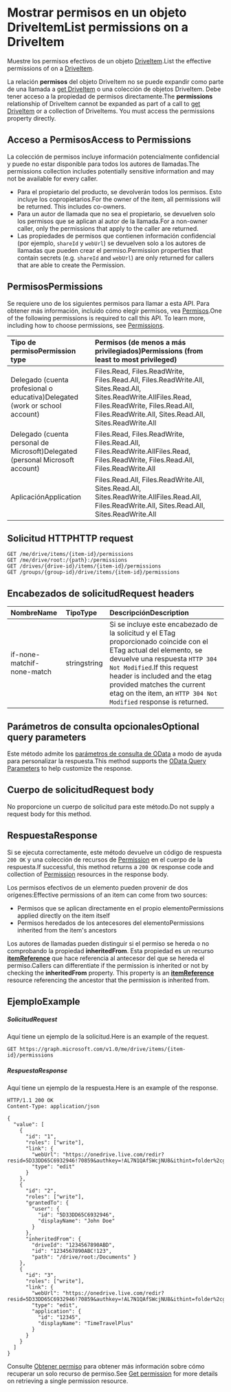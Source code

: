 # <a name="list-permissions-on-a-driveitem"></a><span data-ttu-id="1468c-101">Mostrar permisos en un objeto DriveItem</span><span class="sxs-lookup"><span data-stu-id="1468c-101">List permissions on a DriveItem</span></span>

<span data-ttu-id="1468c-102">Muestre los permisos efectivos de un objeto [DriveItem](../resources/driveitem.md).</span><span class="sxs-lookup"><span data-stu-id="1468c-102">List the effective permissions of on a [DriveItem](../resources/driveitem.md).</span></span>

<span data-ttu-id="1468c-p101">La relación **permisos** del objeto DriveItem no se puede expandir como parte de una llamada a [get DriveItem](item_get.md) o una colección de objetos DriveItem. Debe tener acceso a la propiedad de permisos directamente.</span><span class="sxs-lookup"><span data-stu-id="1468c-p101">The **permissions** relationship of DriveItem cannot be expanded as part of a call to [get DriveItem](item_get.md) or a collection of DriveItems. You must access the permissions property directly.</span></span>

## <a name="access-to-permissions"></a><span data-ttu-id="1468c-105">Acceso a Permisos</span><span class="sxs-lookup"><span data-stu-id="1468c-105">Access to Permissions</span></span>

<span data-ttu-id="1468c-106">La colección de permisos incluye información potencialmente confidencial y puede no estar disponible para todos los autores de llamadas.</span><span class="sxs-lookup"><span data-stu-id="1468c-106">The permissions collection includes potentially sensitive information and may not be available for every caller.</span></span>

* <span data-ttu-id="1468c-p102">Para el propietario del producto, se devolverán todos los permisos. Esto incluye los copropietarios.</span><span class="sxs-lookup"><span data-stu-id="1468c-p102">For the owner of the item, all permissions will be returned. This includes co-owners.</span></span>
* <span data-ttu-id="1468c-109">Para un autor de llamada que no sea el propietario, se devuelven solo los permisos que se aplican al autor de la llamada.</span><span class="sxs-lookup"><span data-stu-id="1468c-109">For a non-owner caller, only the permissions that apply to the caller are returned.</span></span>
* <span data-ttu-id="1468c-110">Las propiedades de permisos que contienen información confidencial (por ejemplo, `shareId` y `webUrl`) se devuelven solo a los autores de llamadas que pueden crear el permiso.</span><span class="sxs-lookup"><span data-stu-id="1468c-110">Permission properties that contain secrets (e.g. `shareId` and `webUrl`) are only returned for callers that are able to create the Permission.</span></span>

## <a name="permissions"></a><span data-ttu-id="1468c-111">Permisos</span><span class="sxs-lookup"><span data-stu-id="1468c-111">Permissions</span></span>
<span data-ttu-id="1468c-p103">Se requiere uno de los siguientes permisos para llamar a esta API. Para obtener más información, incluido cómo elegir permisos, vea [Permisos](../../../concepts/permissions_reference.md).</span><span class="sxs-lookup"><span data-stu-id="1468c-p103">One of the following permissions is required to call this API. To learn more, including how to choose permissions, see [Permissions](../../../concepts/permissions_reference.md).</span></span>

|<span data-ttu-id="1468c-114">Tipo de permiso</span><span class="sxs-lookup"><span data-stu-id="1468c-114">Permission type</span></span>      | <span data-ttu-id="1468c-115">Permisos (de menos a más privilegiados)</span><span class="sxs-lookup"><span data-stu-id="1468c-115">Permissions (from least to most privileged)</span></span>              | 
|:--------------------|:---------------------------------------------------------| 
|<span data-ttu-id="1468c-116">Delegado (cuenta profesional o educativa)</span><span class="sxs-lookup"><span data-stu-id="1468c-116">Delegated (work or school account)</span></span> | <span data-ttu-id="1468c-117">Files.Read, Files.ReadWrite, Files.Read.All, Files.ReadWrite.All, Sites.Read.All, Sites.ReadWrite.All</span><span class="sxs-lookup"><span data-stu-id="1468c-117">Files.Read, Files.ReadWrite, Files.Read.All, Files.ReadWrite.All, Sites.Read.All, Sites.ReadWrite.All</span></span>    | 
|<span data-ttu-id="1468c-118">Delegado (cuenta personal de Microsoft)</span><span class="sxs-lookup"><span data-stu-id="1468c-118">Delegated (personal Microsoft account)</span></span> | <span data-ttu-id="1468c-119">Files.Read, Files.ReadWrite, Files.Read.All, Files.ReadWrite.All</span><span class="sxs-lookup"><span data-stu-id="1468c-119">Files.Read, Files.ReadWrite, Files.Read.All, Files.ReadWrite.All</span></span>    | 
|<span data-ttu-id="1468c-120">Aplicación</span><span class="sxs-lookup"><span data-stu-id="1468c-120">Application</span></span> | <span data-ttu-id="1468c-121">Files.Read.All, Files.ReadWrite.All, Sites.Read.All, Sites.ReadWrite.All</span><span class="sxs-lookup"><span data-stu-id="1468c-121">Files.Read.All, Files.ReadWrite.All, Sites.Read.All, Sites.ReadWrite.All</span></span> | 

## <a name="http-request"></a><span data-ttu-id="1468c-122">Solicitud HTTP</span><span class="sxs-lookup"><span data-stu-id="1468c-122">HTTP request</span></span>
<!-- { "blockType": "ignored" } -->
```http
GET /me/drive/items/{item-id}/permissions
GET /me/drive/root:/{path}:/permissions
GET /drives/{drive-id}/items/{item-id}/permissions
GET /groups/{group-id}/drive/items/{item-id}/permissions
```

## <a name="request-headers"></a><span data-ttu-id="1468c-123">Encabezados de solicitud</span><span class="sxs-lookup"><span data-stu-id="1468c-123">Request headers</span></span>

| <span data-ttu-id="1468c-124">Nombre</span><span class="sxs-lookup"><span data-stu-id="1468c-124">Name</span></span>          | <span data-ttu-id="1468c-125">Tipo</span><span class="sxs-lookup"><span data-stu-id="1468c-125">Type</span></span>   | <span data-ttu-id="1468c-126">Descripción</span><span class="sxs-lookup"><span data-stu-id="1468c-126">Description</span></span>                                                                                                                                     |
|:--------------|:-------|:------------------------------------------------------------------------------------------------------------------------------------------------|
| <span data-ttu-id="1468c-127">if-none-match</span><span class="sxs-lookup"><span data-stu-id="1468c-127">if-none-match</span></span> | <span data-ttu-id="1468c-128">string</span><span class="sxs-lookup"><span data-stu-id="1468c-128">string</span></span> | <span data-ttu-id="1468c-129">Si se incluye este encabezado de la solicitud y el ETag proporcionado coincide con el ETag actual del elemento, se devuelve una respuesta `HTTP 304 Not Modified`.</span><span class="sxs-lookup"><span data-stu-id="1468c-129">If this request header is included and the etag provided matches the current etag on the item, an `HTTP 304 Not Modified` response is returned.</span></span> |


## <a name="optional-query-parameters"></a><span data-ttu-id="1468c-130">Parámetros de consulta opcionales</span><span class="sxs-lookup"><span data-stu-id="1468c-130">Optional query parameters</span></span>
<span data-ttu-id="1468c-131">Este método admite los [parámetros de consulta de OData](http://developer.microsoft.com/en-us/graph/docs/overview/query_parameters) a modo de ayuda para personalizar la respuesta.</span><span class="sxs-lookup"><span data-stu-id="1468c-131">This method supports the [OData Query Parameters](http://developer.microsoft.com/en-us/graph/docs/overview/query_parameters) to help customize the response.</span></span>

## <a name="request-body"></a><span data-ttu-id="1468c-132">Cuerpo de solicitud</span><span class="sxs-lookup"><span data-stu-id="1468c-132">Request body</span></span>
<span data-ttu-id="1468c-133">No proporcione un cuerpo de solicitud para este método.</span><span class="sxs-lookup"><span data-stu-id="1468c-133">Do not supply a request body for this method.</span></span>

## <a name="response"></a><span data-ttu-id="1468c-134">Respuesta</span><span class="sxs-lookup"><span data-stu-id="1468c-134">Response</span></span>

<span data-ttu-id="1468c-135">Si se ejecuta correctamente, este método devuelve un código de respuesta `200 OK` y una colección de recursos de [Permission](../resources/permission.md) en el cuerpo de la respuesta.</span><span class="sxs-lookup"><span data-stu-id="1468c-135">If successful, this method returns a `200 OK` response code and collection of [Permission](../resources/permission.md) resources in the response body.</span></span>

<span data-ttu-id="1468c-136">Los permisos efectivos de un elemento pueden provenir de dos orígenes:</span><span class="sxs-lookup"><span data-stu-id="1468c-136">Effective permissions of an item can come from two sources:</span></span>

* <span data-ttu-id="1468c-137">Permisos que se aplican directamente en el propio elemento</span><span class="sxs-lookup"><span data-stu-id="1468c-137">Permissions applied directly on the item itself</span></span>
* <span data-ttu-id="1468c-138">Permisos heredados de los antecesores del elemento</span><span class="sxs-lookup"><span data-stu-id="1468c-138">Permissions inherited from the item's ancestors</span></span>

<span data-ttu-id="1468c-p104">Los autores de llamadas pueden distinguir si el permiso se hereda o no comprobando la propiedad **inheritedFrom**. Esta propiedad es un recurso [**itemReference**](../resources/itemreference.md) que hace referencia al antecesor del que se hereda el permiso.</span><span class="sxs-lookup"><span data-stu-id="1468c-p104">Callers can differentiate if the permission is inherited or not by checking the **inheritedFrom** property. This property is an [**itemReference**](../resources/itemreference.md) resource referencing the ancestor that the permission is inherited from.</span></span>

## <a name="example"></a><span data-ttu-id="1468c-141">Ejemplo</span><span class="sxs-lookup"><span data-stu-id="1468c-141">Example</span></span>
##### <a name="request"></a><span data-ttu-id="1468c-142">Solicitud</span><span class="sxs-lookup"><span data-stu-id="1468c-142">Request</span></span>
<span data-ttu-id="1468c-143">Aquí tiene un ejemplo de la solicitud.</span><span class="sxs-lookup"><span data-stu-id="1468c-143">Here is an example of the request.</span></span>
<!-- {
  "blockType": "request",
  "name": "get_permissions"
}-->
```http
GET https://graph.microsoft.com/v1.0/me/drive/items/{item-id}/permissions
```


##### <a name="response"></a><span data-ttu-id="1468c-144">Respuesta</span><span class="sxs-lookup"><span data-stu-id="1468c-144">Response</span></span>
<span data-ttu-id="1468c-145">Aquí tiene un ejemplo de la respuesta.</span><span class="sxs-lookup"><span data-stu-id="1468c-145">Here is an example of the response.</span></span>
<!-- {
  "blockType": "response",
  "truncated": true,
  "@odata.type": "microsoft.graph.permission",
  "isCollection": true
} -->
```http
HTTP/1.1 200 OK
Content-Type: application/json

{
  "value": [
    {
      "id": "1",
      "roles": ["write"],
      "link": {
        "webUrl": "https://onedrive.live.com/redir?resid=5D33DD65C6932946!70859&authkey=!AL7N1QAfSWcjNU8&ithint=folder%2cgif",
        "type": "edit"
      }
    },
    {
      "id": "2",
      "roles": ["write"],
      "grantedTo": {
        "user": {
          "id": "5D33DD65C6932946",
          "displayName": "John Doe"
        }
      },
      "inheritedFrom": {
        "driveId": "1234567890ABD",
        "id": "1234567890ABC!123",
        "path": "/drive/root:/Documents" }
    },
    {
      "id": "3",
      "roles": ["write"],
      "link": {
        "webUrl": "https://onedrive.live.com/redir?resid=5D33DD65C6932946!70859&authkey=!AL7N1QAfSWcjNU8&ithint=folder%2cgif",
        "type": "edit",
        "application": {
          "id": "12345",
          "displayName": "TimeTravelPlus"
        }
      }
    }
  ]
}
```

<span data-ttu-id="1468c-146">Consulte [Obtener permiso](permission_get.md) para obtener más información sobre cómo recuperar un solo recurso de permiso.</span><span class="sxs-lookup"><span data-stu-id="1468c-146">See [Get permission](permission_get.md) for more details on retrieving a single permission resource.</span></span>


<!-- uuid: 8fcb5dbc-d5aa-4681-8e31-b001d5168d79
2015-10-25 14:57:30 UTC -->
<!-- {
  "type": "#page.annotation",
  "description": "List permissions",
  "keywords": "",
  "section": "documentation",
  "tocPath": "OneDrive/Item/List permissions"
}-->
